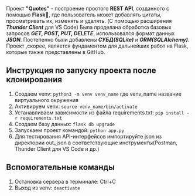 Проект **"Quotes"** - построение простого **REST API**, созданного с помощью **Flask**🐍, где пользователь может добавлять цитаты, просматривать их, изменять и удалять. 
(C помощью расширения ***Thunder Client*** для VS Code) Была проделана обработка базовых запросов ***GET, POST, PUT, DELETE***, использовался формат данных ***JSON***. Постепенно были добавлены ***СУБД(SQLite)*** и ***ORM(SQLAlchemy)***. 
Проект ,скорее, является фундаментом для дальнейших работ на Flask, которые также представлены в GitHub.


## Инструкция по запуску проекта после клонирования

1. Создаем venv: `python3 -m venv venv_name`
где venv_name название виртуального окружения
2. Активируем venv: `source venv_name/bin/activate`
3. Устанавливаем зависимости из файла requirements.txt: `pip install -r requirements.txt`
4. Создаем базу данных: `flask db upgrade`
5. Запускаем проект командой: `python app.py`
6. Для тестирования API-интерфейсов импортируйте json из директории out_json в соответствующие инструменты(Postman, Thunder Client для VS Code и др.)

## Вспомогательные команды
1. Остановка сервера в терминале: Ctrl+C 
2. Выход из venv: `deactivate`  


